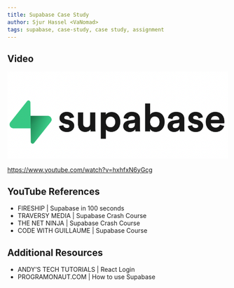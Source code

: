 ```yaml
---
title: Supabase Case Study
author: Sjur Hassel <VaNomad>
tags: supabase, case-study, case study, assignment
---
```



## Video
  
![Supabase logo](/static/images/Supabase.png)
  
https://www.youtube.com/watch?v=hxhfxN6yGcg

## YouTube References

- FIRESHIP | Supabase in 100 seconds
- TRAVERSY MEDIA | Supabase Crash Course
- THE NET NINJA | Supabase Crash Course
- CODE WITH GUILLAUME | Supabase Course

## Additional Resources

- ANDY'S TECH TUTORIALS | React Login
- PROGRAMONAUT.COM | How to use Supabase
